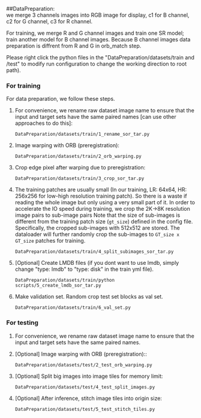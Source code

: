 ##DataPreparation: <br> 
we merge 3 channels images into RGB image for display, c1 for B channel, c2 for G channel, c3 for R channel.<br>

For training, we merge R and G channel images and train one SR model; train another model for B channel images.
Because B channel images data preparation is diffrent from R and G in orb_match step. <br>

 Please right click the python files in the "DataPreparation/datasets/train and /test" to modify run configuration to change the working direction to root path).

### For training

For data preparation, we follow these steps.
1. For convenience, we rename raw dataset image name to ensure that the input and target sets have the same paired names [can use other approaches to do this]:
    ```
    DataPreparation/datasets/train/1_rename_sor_tar.py
    ```
   
2. Image warping with ORB (preregistration):
    ```
    DataPreparation/datasets/train/2_orb_warping.py
    ```

3. Crop edge pixel after warping due to preregistration:
    ```
    DataPreparation/datasets/train/3_crop_sor_tar.py
    ```


4. The training patches are usually small (In our training, LR: 64x64, HR: 256x256 for low-high resolution training patch). So there is a waste if reading the whole image but only using a very small part of it. In order to accelerate the IO speed during training, we crop the 2K->8K resolution image pairs to sub-image pairs 
Note that the size of sub-images is different from the training patch size (`gt_size`) defined in the config file. Specifically, the cropped sub-images with 512x512 are stored. The dataloader will further randomly crop the sub-images to `GT_size x GT_size` patches for training. <br/>
    
    ```
    DataPreparation/datasets/train/4_split_subimages_sor_tar.py
    ```

5. [Optional] Create LMDB files (if you dont want to use lmdb, simply change "type: lmdb" to "type: disk" in the train yml file). 
   ```
   DataPreparation/datasets/train/python scripts/5_create_lmdb_sor_tar.py
   ```

6. Make validation set. Random crop test set blocks as val set.
    ```
    DataPreparation/datasets/train/6_val_set.py
    ```


### For testing
1. For convenience, we rename raw dataset image name to ensure that the input and target sets have the same paired names.

   
2. [Optional] Image warping with ORB (preregistration)::
    ```
    DataPreparation/datasets/test/2_test_orb_warping.py
    ```

3. [Optional] Split big images into image tiles for memory limit: 
    ```
   DataPreparation/datasets/test/4_test_split_images.py
   ```
   
4. [Optional] After inference, stitch image tiles into origin size: 
    ```
    DataPreparation/datasets/test/5_test_stitch_tiles.py
    ```
